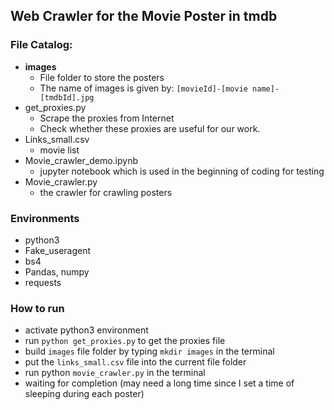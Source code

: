 ## Web Crawler for the Movie Poster in tmdb
### File Catalog: 

- **images**
    - File folder to store the posters
    - The name of images is given by: `[movieId]-[movie name]-[tmdbId].jpg`
- get_proxies.py 
    - Scrape the proxies from Internet
    - Check whether these proxies are useful for our work.
- Links_small.csv
    - movie list
- Movie_crawler_demo.ipynb
    - jupyter notebook which is used in the beginning of coding for testing
- Movie_crawler.py
    - the crawler for crawling posters

### Environments

- python3
- Fake_useragent
- bs4 
- Pandas, numpy
- requests 

### How to run

- activate python3 environment
- run `python get_proxies.py` to get the proxies file
- build `images` file folder by typing `mkdir images` in the terminal
- put the `links_small.csv` file into the current file folder
- run python `movie_crawler.py` in the terminal 
- waiting for completion (may need a long time since I set a time of sleeping during each poster)